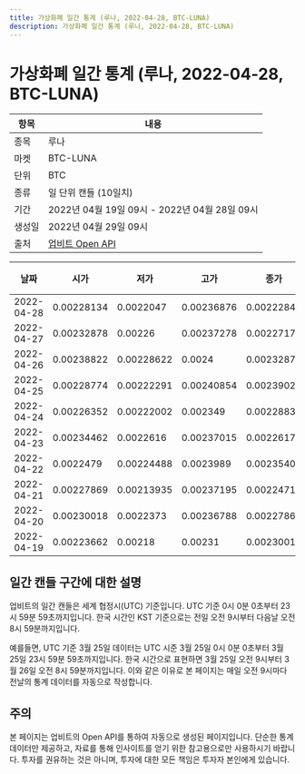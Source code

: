 ```yaml
---
title: 가상화폐 일간 통계 (루나, 2022-04-28, BTC-LUNA)
description: 가상화폐 일간 통계 (루나, 2022-04-28, BTC-LUNA)
---
```



가상화폐 일간 통계 (루나, 2022-04-28, BTC-LUNA)
===

|항목|내용|
|--|--|
|종목|루나|
|마켓|BTC-LUNA|
|단위|BTC|
|종류|일 단위 캔들 (10일치)|
|기간|2022년 04월 19일 09시 - 2022년 04월 28일 09시|
|생성일|2022년 04월 29일 09시|
|출처|[업비트 Open API](https://docs.upbit.com)|


|날짜|시가|저가|고가|종가|비고|
|--|--|--|--|--|--|
|2022-04-28|0.00228134|0.0022047|0.00236876|0.00222845|    |
|2022-04-27|0.00232878|0.00226|0.00237278|0.00227178|    |
|2022-04-26|0.00238822|0.00228622|0.0024|0.00232879|    |
|2022-04-25|0.00228774|0.00222291|0.00240854|0.00239025|    |
|2022-04-24|0.00226352|0.00222002|0.002349|0.00228837|    |
|2022-04-23|0.00234462|0.0022616|0.00237015|0.00226174|    |
|2022-04-22|0.0022479|0.00224488|0.0023989|0.00235406|    |
|2022-04-21|0.00227869|0.00213935|0.00237195|0.00224717|    |
|2022-04-20|0.00230018|0.0022373|0.00236788|0.00227869|    |
|2022-04-19|0.00223662|0.00218|0.00231|0.00230018|    |


일간 캔들 구간에 대한 설명
---


업비트의 일간 캔들은 세계 협정시(UTC) 기준입니다. 
UTC 기준 0시 0분 0초부터 23시 59분 59초까지입니다. 
한국 시간인 KST 기준으로는 전일 오전 9시부터 다음날 오전 8시 59분까지입니다. 


예를들면, UTC 기준 3월 25일 데이터는 UTC 시준 3월 25일 0시 0분 0초부터 3월 25일 23시 59분 59초까지입니다. 
한국 시간으로 표현하면 3월 25일 오전 9시부터 3월 26일 오전 8시 59분까지입니다. 
이와 같은 이유로 본 페이지는 매일 오전 9시마다 전날의 통계 데이터를 자동으로 작성합니다. 


주의
---


본 페이지는 업비트의 Open API를 통하여 자동으로 생성된 페이지입니다. 
단순한 통계 데이터만 제공하고, 자료를 통해 인사이트를 얻기 위한 참고용으로만 사용하시기 바랍니다. 
투자를 권유하는 것은 아니며, 투자에 대한 모든 책임은 투자자 본인에게 있습니다. 
